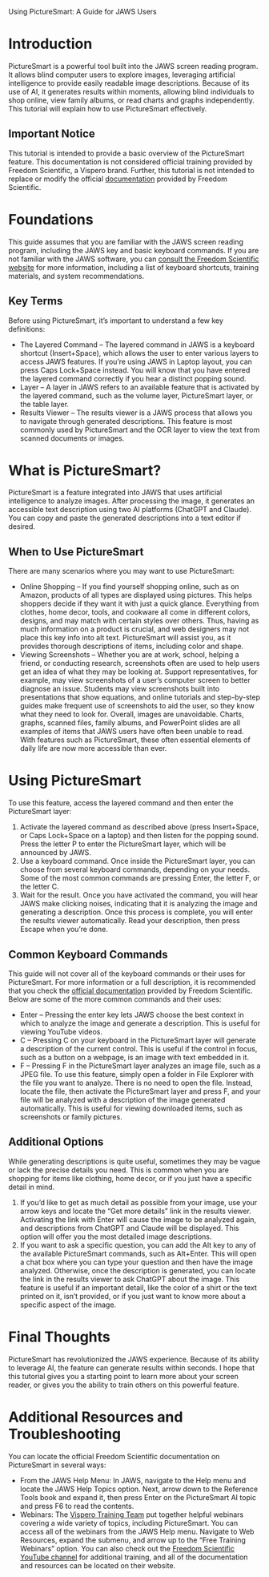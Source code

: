 Using PictureSmart: A Guide for JAWS Users
# Introduction
PictureSmart is a powerful tool built into the JAWS screen reading program. It allows blind computer users to explore images, leveraging artificial intelligence to provide easily readable image descriptions. Because of its use of AI, it generates results within moments, allowing blind individuals to shop online, view family albums, or read charts and graphs independently. This tutorial will explain how to use PictureSmart effectively.
## **Important Notice**
This tutorial is intended to provide a basic overview of the PictureSmart feature. This documentation is not considered official training provided by Freedom Scientific, a Vispero brand. Further, this tutorial is not intended to replace or modify the official [documentation](https://www.freedomscientific.com/training) provided by Freedom Scientific.
# Foundations
This guide assumes that you are familiar with the JAWS screen reading program, including the JAWS key and basic keyboard commands. If you are not familiar with the JAWS software, you can [consult the Freedom Scientific website](https://www.freedomscientific.com/products/software/jaws/) for more information, including a list of keyboard shortcuts, training materials, and system recommendations.
## Key Terms
Before using PictureSmart, it’s important to understand a few key definitions:
- The Layered Command – The layered command in JAWS is a keyboard shortcut (Insert+Space), which allows the user to enter various layers to access JAWS features. If you’re using JAWS in Laptop layout, you can press Caps Lock+Space instead. You will know that you have entered the layered command correctly if you hear a distinct popping sound.
- Layer – A layer in JAWS refers to an available feature that is activated by the layered command, such as the volume layer, PictureSmart layer, or the table layer.
- Results Viewer – The results viewer is a JAWS process that allows you to navigate through generated descriptions. This feature is most commonly used by PictureSmart and the OCR layer to view the text from scanned documents or images.
# What is PictureSmart?
PictureSmart is a feature integrated into JAWS that uses artificial intelligence to analyze images. After processing the image, it generates an accessible text description using two AI platforms (ChatGPT and Claude). You can copy and paste the generated descriptions into a text editor if desired.
## When to Use PictureSmart
There are many scenarios where you may want to use PictureSmart:
- Online Shopping – If you find yourself shopping online, such as on Amazon, products of all types are displayed using pictures. This helps shoppers decide if they want it with just a quick glance. Everything from clothes, home decor, tools, and cookware all come in different colors, designs, and may match with certain styles over others. Thus, having as much information on a product is crucial, and web designers may not place this key info into alt text. PictureSmart will assist you, as it provides thorough descriptions of items, including color and shape.
- Viewing Screenshots – Whether you are at work, school, helping a friend, or conducting research, screenshots often are used to help users get an idea of what they may be looking at. Support representatives, for example, may view screenshots of a user’s computer screen to better diagnose an issue. Students may view screenshots built into presentations that show equations, and online tutorials and step-by-step guides make frequent use of screenshots to aid the user, so they know what they need to look for.
Overall, images are unavoidable. Charts, graphs, scanned files, family albums, and PowerPoint slides are all examples of items that JAWS users have often been unable to read. With features such as PictureSmart, these often essential elements of daily life are now more accessible than ever.
# Using PictureSmart
To use this feature, access the layered command and then enter the PictureSmart layer:
1. Activate the layered command as described above (press Insert+Space, or Caps Lock+Space on a laptop) and then listen for the popping sound. Press the letter P to enter the PictureSmart layer, which will be announced by JAWS.
2. Use a keyboard command. Once inside the PictureSmart layer, you can choose from several keyboard commands, depending on your needs. Some of the most common commands are pressing Enter, the letter F, or the letter C.
3. Wait for the result. Once you have activated the command, you will hear JAWS make clicking noises, indicating that it is analyzing the image and generating a description. Once this process is complete, you will enter the results viewer automatically. Read your description, then press Escape when you’re done.
## Common Keyboard Commands
This guide will not cover all of the keyboard commands or their uses for PictureSmart. For more information or a full description, it is recommended that you check the [official documentation](https://www.freedomscientific.com/products/software/jaws/) provided by Freedom Scientific. Below are some of the more common commands and their uses:
- Enter – Pressing the enter key lets JAWS choose the best context in which to analyze the image and generate a description. This is useful for viewing YouTube videos.
- C – Pressing C on your keyboard in the PictureSmart layer will generate a description of the current control. This is useful if the control in focus, such as a button on a webpage, is an image with text embedded in it.
- F – Pressing F in the PictureSmart layer analyzes an image file, such as a JPEG file. To use this feature, simply open a folder in File Explorer with the file you want to analyze. There is no need to open the file. Instead, locate the file, then activate the PictureSmart layer and press F, and your file will be analyzed with a description of the image generated automatically. This is useful for viewing downloaded items, such as screenshots or family pictures.
## Additional Options
While generating descriptions is quite useful, sometimes they may be vague or lack the precise details you need. This is common when you are shopping for items like clothing, home decor, or if you just have a specific detail in mind.
1. If you’d like to get as much detail as possible from your image, use your arrow keys and locate the “Get more details” link in the results viewer. Activating the link with Enter will cause the image to be analyzed again, and descriptions from ChatGPT and Claude will be displayed. This option will offer you the most detailed image descriptions.
2. If you want to ask a specific question, you can add the Alt key to any of the available PictureSmart commands, such as Alt+Enter. This will open a chat box where you can type your question and then have the image analyzed. Otherwise, once the description is generated, you can locate the link in the results viewer to ask ChatGPT about the image. This feature is useful if an important detail, like the color of a shirt or the text printed on it, isn’t provided, or if you just want to know more about a specific aspect of the image.
# Final Thoughts
PictureSmart has revolutionized the JAWS experience. Because of its ability to leverage AI, the feature can generate results within seconds. I hope that this tutorial gives you a starting point to learn more about your screen reader, or gives you the ability to train others on this powerful feature.
# Additional Resources and Troubleshooting
You can locate the official Freedom Scientific documentation on PictureSmart in several ways:
- From the JAWS Help Menu: In JAWS, navigate to the Help menu and locate the JAWS Help Topics option. Next, arrow down to the Reference Tools book and expand it, then press Enter on the PictureSmart AI topic and press F6 to read the contents.
- Webinars: The [Vispero Training Team](https://www.freedomscientific.com/training/jaws/) put together helpful webinars covering a wide variety of topics, including PictureSmart. You can access all of the webinars from the JAWS Help menu. Navigate to Web Resources, expand the submenu, and arrow up to the “Free Training Webinars” option.
You can also check out the [Freedom Scientific YouTube channel](https://www.youtube.com/@freedomscientific) for additional training, and all of the documentation and resources can be located on their website.
